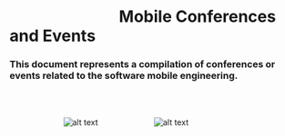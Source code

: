 
# &nbsp;&nbsp;&nbsp;&nbsp;&nbsp;&nbsp;&nbsp;&nbsp;&nbsp;&nbsp;&nbsp;&nbsp;&nbsp;&nbsp;&nbsp;&nbsp;&nbsp;&nbsp;&nbsp;&nbsp;&nbsp;&nbsp;&nbsp;&nbsp;&nbsp;&nbsp;&nbsp;&nbsp; Mobile Conferences and Events 

### This document represents a compilation of conferences or events related to the software mobile engineering.

<br><br>

&nbsp;&nbsp;&nbsp;&nbsp;&nbsp;&nbsp;&nbsp;&nbsp;&nbsp;&nbsp;&nbsp;&nbsp;&nbsp;&nbsp;&nbsp;&nbsp;&nbsp;&nbsp;&nbsp;&nbsp;&nbsp;&nbsp;&nbsp;&nbsp;![alt text](https://github.com/igiagante/events/blob/master/images/swift_logo.png "Apple Swift Logo") &nbsp;&nbsp;&nbsp;&nbsp;&nbsp;&nbsp;&nbsp;&nbsp;&nbsp;&nbsp;&nbsp;&nbsp;&nbsp;&nbsp;&nbsp;&nbsp;&nbsp;&nbsp;&nbsp;&nbsp;&nbsp;&nbsp;&nbsp;&nbsp;![alt text](https://github.com/igiagante/events/blob/master/images/android_logo.png "Android Logo")
